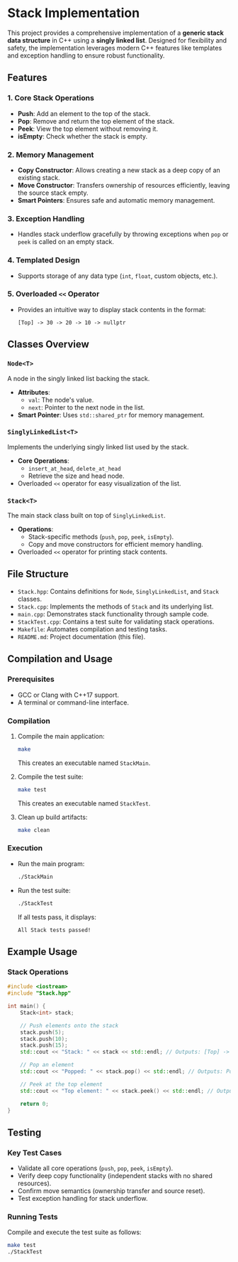 # Stack Implementation

This project provides a comprehensive implementation of a **generic stack data structure** in C++ using a **singly linked list**. Designed for flexibility and safety, the implementation leverages modern C++ features like templates and exception handling to ensure robust functionality.



## Features

### 1. Core Stack Operations
- **Push**: Add an element to the top of the stack.
- **Pop**: Remove and return the top element of the stack.
- **Peek**: View the top element without removing it.
- **isEmpty**: Check whether the stack is empty.

### 2. Memory Management
- **Copy Constructor**: Allows creating a new stack as a deep copy of an existing stack.
- **Move Constructor**: Transfers ownership of resources efficiently, leaving the source stack empty.
- **Smart Pointers**: Ensures safe and automatic memory management.

### 3. Exception Handling
- Handles stack underflow gracefully by throwing exceptions when `pop` or `peek` is called on an empty stack.

### 4. Templated Design
- Supports storage of any data type (`int`, `float`, custom objects, etc.).

### 5. Overloaded `<<` Operator
- Provides an intuitive way to display stack contents in the format:
  ```
  [Top] -> 30 -> 20 -> 10 -> nullptr
  ```



## Classes Overview

### `Node<T>`
A node in the singly linked list backing the stack.  
- **Attributes**: 
  - `val`: The node's value.
  - `next`: Pointer to the next node in the list.
- **Smart Pointer**: Uses `std::shared_ptr` for memory management.

### `SinglyLinkedList<T>`
Implements the underlying singly linked list used by the stack.  
- **Core Operations**:
  - `insert_at_head`, `delete_at_head`
  - Retrieve the size and head node.
- Overloaded `<<` operator for easy visualization of the list.

### `Stack<T>`
The main stack class built on top of `SinglyLinkedList`.  
- **Operations**:
  - Stack-specific methods (`push`, `pop`, `peek`, `isEmpty`).
  - Copy and move constructors for efficient memory handling.
- Overloaded `<<` operator for printing stack contents.



## File Structure

- `Stack.hpp`: Contains definitions for `Node`, `SinglyLinkedList`, and `Stack` classes.
- `Stack.cpp`: Implements the methods of `Stack` and its underlying list.
- `main.cpp`: Demonstrates stack functionality through sample code.
- `StackTest.cpp`: Contains a test suite for validating stack operations.
- `Makefile`: Automates compilation and testing tasks.
- `README.md`: Project documentation (this file).



## Compilation and Usage

### Prerequisites
- GCC or Clang with C++17 support.
- A terminal or command-line interface.

### Compilation
1. Compile the main application:
   ```bash
   make
   ```
   This creates an executable named `StackMain`.

2. Compile the test suite:
   ```bash
   make test
   ```
   This creates an executable named `StackTest`.

3. Clean up build artifacts:
   ```bash
   make clean
   ```

### Execution
- Run the main program:
  ```bash
  ./StackMain
  ```
- Run the test suite:
  ```bash
  ./StackTest
  ```
  If all tests pass, it displays:
  ```
  All Stack tests passed!
  ```



## Example Usage

### Stack Operations
```cpp
#include <iostream>
#include "Stack.hpp"

int main() {
    Stack<int> stack;

    // Push elements onto the stack
    stack.push(5);
    stack.push(10);
    stack.push(15);
    std::cout << "Stack: " << stack << std::endl; // Outputs: [Top] -> 15 -> 10 -> 5 -> nullptr

    // Pop an element
    std::cout << "Popped: " << stack.pop() << std::endl; // Outputs: Popped: 15

    // Peek at the top element
    std::cout << "Top element: " << stack.peek() << std::endl; // Outputs: Top element: 10

    return 0;
}
```



## Testing

### Key Test Cases
- Validate all core operations (`push`, `pop`, `peek`, `isEmpty`).
- Verify deep copy functionality (independent stacks with no shared resources).
- Confirm move semantics (ownership transfer and source reset).
- Test exception handling for stack underflow.

### Running Tests
Compile and execute the test suite as follows:
```bash
make test
./StackTest
```


